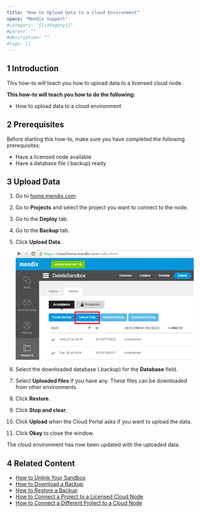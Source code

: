 ```yaml
---
title: "How to Upload Data to a Cloud Environment"
space: "Mendix Support"
#category: "{{category}}"
#parent: ""
#description: ""
#tags: []
---
```


## 1 Introduction
This how-to will teach you how to upload data to a licensed cloud node.

**This how-to will teach you how to do the following:**

*   How to upload data to a cloud environment

## 2 Prerequisites

Before starting this how-to, make sure you have completed the following prerequisites:

*   Have a licensed node available
*   Have a database file (.backup) ready

## 3 Upload Data

1.  Go to [home.mendix.com](http://home.mendix.com/).
2.  Go to **Projects** and select the project you want to connect to the node.
3.  Go to the **Deploy** tab.
4.  Go to the **Backup** tab.
5.  Click **Upload Data**.

    ![](attachments/how-to-upload-data-to-a-cloud-environment/Restore_Step5.png)
6.  Select the downloaded database (.backup) for the **Database** field.
7.  Select **Uploaded files** if you have any. These files can be downloaded from other environments.
8.  Click **Restore**.
9.  Click **Stop and clear**.
10. Click **Upload** when the Cloud Portal asks if you want to upload the data.
11. Click **Okay** to close the window.

The cloud environment has now been updated with the uploaded data.

## 4 Related Content    
*   [How to Unlink Your Sandbox](how-to-unlink-your-sandbox)
*   [How to Download a Backup](how-to-download-a-backup)
*   [How to Restore a Backup](how-to-restore-a-backup)
*   [How to Connect a Project to a Licensed Cloud Node](how-to-connect-a-project-to-a-licensed-node)
*   [How to Connect a Different Project to a Cloud Node](how-to-connect-a-different-project-to-a-node)

